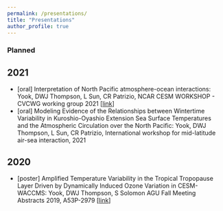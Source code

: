 ```yaml
---
permalink: /presentations/
title: "Presentations"
author_profile: true
---
```

### Planned

## 2021
* [oral] Interpretation of North Pacific atmosphere-ocean interactions: Yook, DWJ Thompson, L Sun, CR Patrizio, NCAR CESM WORKSHOP - CVCWG working group 2021
\[[link](https://youtu.be/IouT9mxpVgk?list=PLsqhY3nFckOHGJPj40Q62yM_AZ7SFyZhy&t=1605)\]
* [oral] Modeling Evidence of the Relationships between Wintertime Variability in Kuroshio-Oyashio Extension Sea Surface Temperatures and the Atmospheric Circulation over the North Pacific: Yook, DWJ Thompson, L Sun, CR Patrizio, International workshop for mid-latitude air-sea interaction, 2021

## 2020
* [poster] Amplified Temperature Variability in the Tropical Tropopause Layer Driven by Dynamically Induced Ozone Variation in CESM-WACCMS: Yook, DWJ Thompson, S Solomon
AGU Fall Meeting Abstracts 2019, A53P-2979
\[[link](https://ui.adsabs.harvard.edu/abs/2019AGUFM.A53P2979Y/abstract)\]
